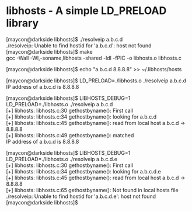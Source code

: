 libhosts - A simple LD\_PRELOAD library
===============================


[maycon@darkside libhosts]$ ./resolveip a.b.c.d  
./resolveip: Unable to find hostid for 'a.b.c.d': host not found  
[maycon@darkside libhosts]$ make  
gcc -Wall -Wl,-soname,libhosts -shared -ldl -fPIC -o libhosts.o libhosts.c  

[maycon@darkside libhosts]$ echo "a.b.c.d 8.8.8.8" >> ~/.libhosts/hosts  

[maycon@darkside libhosts]$ LD\_PRELOAD=./libhosts.o ./resolveip a.b.c.d  
IP address of a.b.c.d is 8.8.8.8  

[maycon@darkside libhosts]$ LIBHOSTS\_DEBUG=1 LD\_PRELOAD=./libhosts.o ./resolveip a.b.c.d  
[+] libhosts: libhosts.c:30 gethostbyname(): First call  
[+] libhosts: libhosts.c:34 gethostbyname(): looking for a.b.c.d  
[+] libhosts: libhosts.c:45 gethostbyname(): read from local host a.b.c.d -> 8.8.8.8  
[+] libhosts: libhosts.c:49 gethostbyname(): matched  
IP address of a.b.c.d is 8.8.8.8  
  
[maycon@darkside libhosts]$ LIBHOSTS\_DEBUG=1 LD\_PRELOAD=./libhosts.o ./resolveip a.b.c.d.e  
[+] libhosts: libhosts.c:30 gethostbyname(): First call  
[+] libhosts: libhosts.c:34 gethostbyname(): looking for a.b.c.d.e  
[+] libhosts: libhosts.c:45 gethostbyname(): read from local host a.b.c.d -> 8.8.8.8  
[+] libhosts: libhosts.c:65 gethostbyname(): Not found in local hosts file  
./resolveip: Unable to find hostid for 'a.b.c.d.e': host not found  
[maycon@darkside libhosts]$  

